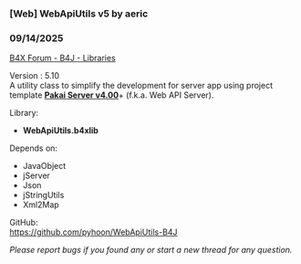 ### [Web] WebApiUtils v5 by aeric
### 09/14/2025
[B4X Forum - B4J - Libraries](https://www.b4x.com/android/forum/threads/167012/)

Version : 5.10  
A utility class to simplify the development for server app using project template [**Pakai Server v4.00**](https://www.b4x.com/android/forum/threads/project-template-pakai-server-v4.167080/)+ (f.k.a. Web API Server).  
  
Library:  

- **WebApiUtils.b4xlib**

Depends on:  

- JavaObject
- jServer
- Json
- jStringUtils
- Xml2Map

GitHub:  
<https://github.com/pyhoon/WebApiUtils-B4J>  
  
*Please report bugs if you found any or start a new thread for any question.*
